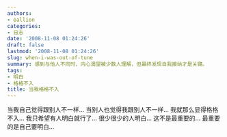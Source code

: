 ```yaml
---
authors:
- eallion
categories:
- 日志
date: '2008-11-08 01:24:26'
draft: false
lastmod: '2008-11-08 01:24:26'
slug: when-i-was-out-of-tune
summary: 感到与他人不同时，内心渴望被少数人理解，但最终发现自我接纳才是关键。
tags:
- 明白
- 格格不入
title: 当我格格不入
---
```


当我自己觉得跟别人不一样...
当别人也觉得我跟别人不一样...
我就那么显得格格不入...
我只希望有人明白就行了...
很少很少的人明白...
这不是最重要的...
最重要的是自己要明白...